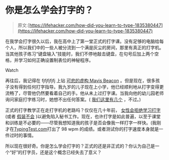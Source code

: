 # 你是怎么学会打字的？

> 原文:[https://lifehacker.com/how-did-you-learn-to-type-1835380447](https://lifehacker.com/how-did-you-learn-to-type-1835380447)

在我学会打字很久以后，我在高中上了第一堂正式的打字课。没有足够的电脑给每个人，所以我们中的一些人被分流到一个满是灰尘的房间，那里有真正的打字机。当其他孩子练习“键盘输入”技能时，我们不停地敲击键盘，在句号后加上两个空格，并学习如何正确设置制表位的神秘程序。

Watch

再往后，我记得在 fjfjfjfjfj 上钻 [可悲的虚构 Mavis Beacon](https://www.vice.com/en_us/article/kwx5a9/whats-mavis-beacon-up-to-these-days-nothing-shes-fake-926) 。但是现在，很多孩子没有得到任何打字指导。我九岁的儿子现在上小学，他已经顺利地从打字变得更流畅了，尽管他仍然要看着自己的手。他从未上过打字课。当我向他的幼儿园老师询问家庭打字练习时，她想不出任何答案。( [我们这里有几个](https://offspring.lifehacker.com/the-best-web-programs-for-teaching-kids-how-to-type-1818489919) ，不过。)

正式的打字教学正在走打字机的老路吗？仅仅在几十年前， [女性会拒绝学习打字](https://www.wbur.org/cognoscenti/2017/07/20/mother-engineer-irene-sege) (或者 [假装不会](https://books.google.com/books?id=7JQBknc-R7UC&pg=PA96&lpg=PA96&dq=%22refused+to+learn+to+type%22&source=bl&ots=cp5VvlRbxa&sig=ACfU3U0fedDVup91kZ_qzXE34Xo44fttaA&hl=en&sa=X&ved=2ahUKEwjQ9q-0rN_iAhVmuVkKHUOXBbsQ6AEwA3oECAUQAQ#v=onepage&q=%22refused%20to%20learn%20to%20type%22&f=false) )以避免陷入秘书工作。现在，也许打字是如此普遍，以至于课堂和训练是不必要的——尽管我想知道我的孩子是否会像我一样打字一样快。(我刚才在[TypingTest.com](https://books.google.com/books?id=7JQBknc-R7UC&pg=PA96&lpg=PA96&dq=%22refused+to+learn+to+type%22&source=bl&ots=cp5VvlRbxa&sig=ACfU3U0fedDVup91kZ_qzXE34Xo44fttaA&hl=en&sa=X&ved=2ahUKEwjQ9q-0rN_iAhVmuVkKHUOXBbsQ6AEwA3oECAUQAQ#v=onepage&q=%22refused%20to%20learn%20to%20type%22&f=false)打出了 98 wpm 的成绩。或者测试你的打字速度本身就是一件过时的事情。

所以现在很好奇。你是怎么学会打字的？正式的还是非正式的？你认为自己是一个“好”的打字员，还是这个概念已经失去了意义？